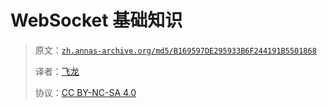 # WebSocket 基础知识

> 原文：[`zh.annas-archive.org/md5/B169597DE295933B6F244191B5501868`](https://zh.annas-archive.org/md5/B169597DE295933B6F244191B5501868)
> 
> 译者：[飞龙](https://github.com/wizardforcel)
> 
> 协议：[CC BY-NC-SA 4.0](http://creativecommons.org/licenses/by-nc-sa/4.0/)